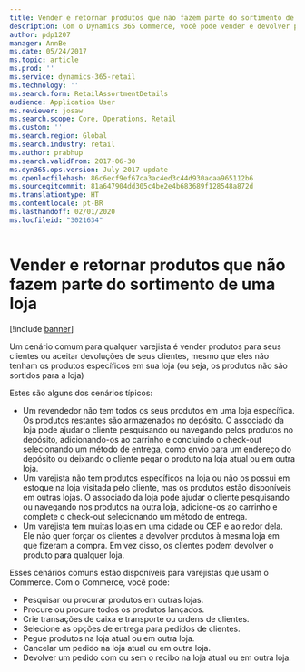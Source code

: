 ```yaml
---
title: Vender e retornar produtos que não fazem parte do sortimento de uma loja
description: Com o Dynamics 365 Commerce, você pode vender e devolver produtos fora das variedades.
author: pdp1207
manager: AnnBe
ms.date: 05/24/2017
ms.topic: article
ms.prod: ''
ms.service: dynamics-365-retail
ms.technology: ''
ms.search.form: RetailAssortmentDetails
audience: Application User
ms.reviewer: josaw
ms.search.scope: Core, Operations, Retail
ms.custom: ''
ms.search.region: Global
ms.search.industry: retail
ms.author: prabhup
ms.search.validFrom: 2017-06-30
ms.dyn365.ops.version: July 2017 update
ms.openlocfilehash: 86c6ecf9ef67ca3ac4ed3c44d930acaa965112b6
ms.sourcegitcommit: 81a647904dd305c4be2e4b683689f128548a872d
ms.translationtype: HT
ms.contentlocale: pt-BR
ms.lasthandoff: 02/01/2020
ms.locfileid: "3021634"
---
```

# <a name="sell-and-return-products-that-arent-part-of-a-stores-assortment"></a>Vender e retornar produtos que não fazem parte do sortimento de uma loja

[!include [banner](includes/banner.md)]

Um cenário comum para qualquer varejista é vender produtos para seus clientes ou aceitar devoluções de seus clientes, mesmo que eles não tenham os produtos específicos em sua loja (ou seja, os produtos não são sortidos para a loja)

Estes são alguns dos cenários típicos:

+ Um revendedor não tem todos os seus produtos em uma loja específica. Os produtos restantes são armazenados no depósito. O associado da loja pode ajudar o cliente pesquisando ou navegando pelos produtos no depósito, adicionando-os ao carrinho e concluindo o check-out selecionando um método de entrega, como envio para um endereço do depósito ou deixando o cliente pegar o produto na loja atual ou em outra loja.
+ Um varejista não tem produtos específicos na loja ou não os possui em estoque na loja visitada pelo cliente, mas os produtos estão disponíveis em outras lojas. O associado da loja pode ajudar o cliente pesquisando ou navegando nos produtos na outra loja, adicione-os ao carrinho e complete o check-out selecionando um método de entrega.
+ Um varejista tem muitas lojas em uma cidade ou CEP e ao redor dela. Ele não quer forçar os clientes a devolver produtos à mesma loja em que fizeram a compra. Em vez disso, os clientes podem devolver o produto para qualquer loja.

Esses cenários comuns estão disponíveis para varejistas que usam o Commerce. Com o Commerce, você pode:

+ Pesquisar ou procurar produtos em outras lojas.
+ Procure ou procure todos os produtos lançados.
+ Crie transações de caixa e transporte ou ordens de clientes.
+ Selecione as opções de entrega para pedidos de clientes.
+ Pegue produtos na loja atual ou em outra loja.
+ Cancelar um pedido na loja atual ou em outra loja.
+ Devolver um pedido com ou sem o recibo na loja atual ou em outra loja.
